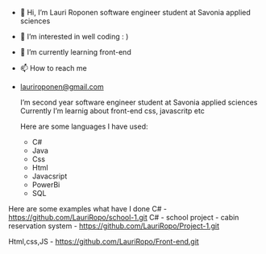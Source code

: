 - 👋 Hi, I’m Lauri Roponen software engineer student at Savonia applied sciences
- 👀 I’m interested in well coding : )
- 🌱 I’m currently learning front-end
- 📫 How to reach me
- lauriroponen@gmail.com

  I’m second year software engineer student at Savonia applied sciences
  Currently I’m learnig about front-end css, javascritp etc

  Here are some languages I have used:
  - C#
  - Java
  - Css
  - Html
  - Javacsript
  - PowerBi
  - SQL

 Here are some examples what have I done
 C# - https://github.com/LauriRopo/school-1.git
 C# - school project - cabin reservation system - https://github.com/LauriRopo/Project-1.git
 
 Html,css,JS - https://github.com/LauriRopo/Front-end.git
 
  

